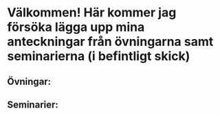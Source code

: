 # Välkommen! Här kommer jag försöka lägga upp mina anteckningar från övningarna samt seminarierna (i befintligt skick)
## Övningar:

## Seminarier: 
